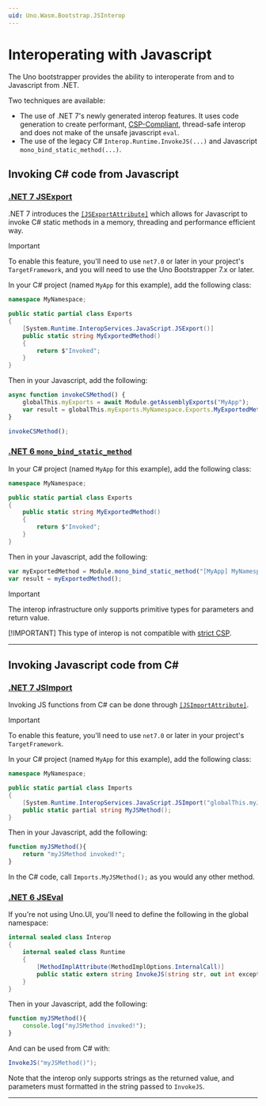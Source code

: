 ```yaml
---
uid: Uno.Wasm.Bootstrap.JSInterop
---
```


# Interoperating with Javascript

The Uno bootstrapper provides the ability to interoperate from and to Javascript from .NET.

Two techniques are available:

- The use of .NET 7's newly generated interop features. It uses code generation to create performant, [CSP-Compliant](xref:Uno.Wasm.Bootstrap.Features.Security), thread-safe interop and does not make of the unsafe javascript `eval`.
- The use of the legacy C# `Interop.Runtime.InvokeJS(...)` and Javascript `mono_bind_static_method(...)`.

## Invoking C# code from Javascript

### [**.NET 7 JSExport**](#tab/net7)

.NET 7 introduces the [`[JSExportAttribute]`](https://learn.microsoft.com/en-us/dotnet/api/system.runtime.interopservices.javascript.jsexportattribute?view=net-7.0) which allows for Javascript to invoke C# static methods in a memory, threading and performance efficient way.

> [!IMPORTANT]
> To enable this feature, you'll need to use `net7.0` or later in your project's `TargetFramework`, and you will need to use the Uno Bootstrapper 7.x or later.

In your C# project (named `MyApp` for this example), add the following class:

```csharp
namespace MyNamespace;

public static partial class Exports
{
    [System.Runtime.InteropServices.JavaScript.JSExport()]
    public static string MyExportedMethod()
    {
        return $"Invoked";
    }
}
```

Then in your Javascript, add the following:

```js
async function invokeCSMethod() {
    globalThis.myExports = await Module.getAssemblyExports("MyApp");
    var result = globalThis.myExports.MyNamespace.Exports.MyExportedMethod();
}

invokeCSMethod();
```

### [**.NET 6 `mono_bind_static_method`**](#tab/jseval)

In your C# project (named `MyApp` for this example), add the following class:

```csharp
namespace MyNamespace;

public static partial class Exports
{
    public static string MyExportedMethod()
    {
        return $"Invoked";
    }
}
```

Then in your Javascript, add the following:

```js
var myExportedMethod = Module.mono_bind_static_method("[MyApp] MyNamespace.Exports:MyExportedMethod");
var result = myExportedMethod();
```

> [!IMPORTANT]
> The interop infrastructure only supports primitive types for parameters and return value.
>
> [!IMPORTANT]
> This type of interop is not compatible with [strict CSP](xref:Uno.Wasm.Bootstrap.Security).

---

<!-- markdownlint-disable MD020 MD003 -->
## Invoking Javascript code from C#

### [**.NET 7 JSImport**](#tab/net7)

Invoking JS functions from C# can be done through [`[JSImportAttribute]`](https://learn.microsoft.com/en-us/dotnet/api/system.runtime.interopservices.javascript.jsimportattribute?view=net-7.0).

> [!IMPORTANT]
> To enable this feature, you'll need to use `net7.0` or later in your project's `TargetFramework`.

In your C# project (named `MyApp` for this example), add the following class:

```csharp
namespace MyNamespace;

public static partial class Imports
{
    [System.Runtime.InteropServices.JavaScript.JSImport("globalThis.myJSMethod")]
    public static partial string MyJSMethod();
}
```

Then in your Javascript, add the following:

```js
function myJSMethod(){
    return "myJSMethod invoked!";
}
```

In the C# code, call `Imports.MyJSMethod();` as you would any other method.

### [**.NET 6 JSEval**](#tab/jseval)

If you're not using Uno.UI, you'll need to define the following in the global namespace:

```csharp
internal sealed class Interop
{
    internal sealed class Runtime
    {
        [MethodImplAttribute(MethodImplOptions.InternalCall)]
        public static extern string InvokeJS(string str, out int exceptional_result);
    }
}
```

Then in your Javascript, add the following:

```js
function myJSMethod(){
    console.log("myJSMethod invoked!");
}
```

And can be used from C# with:

```cs
InvokeJS("myJSMethod()");
```

Note that the interop only supports strings as the returned value, and parameters must formatted in the string passed to `InvokeJS`.

---
